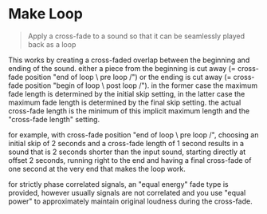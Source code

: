 # Make Loop

<BLOCKQUOTE>Apply a cross-fade to a sound so that it can be seamlessly played back as a loop</BLOCKQUOTE>

This works by creating a cross-faded overlap between the beginning and ending of the sound. either a piece from the beginning is cut away (= cross-fade position &quot;end of loop \ pre loop /&quot;) or the ending is cut away (= cross-fade position &quot;begin of loop \ post loop /&quot;). in the former case the maximum fade length is determined by the initial skip setting, in the latter case the maximum fade length is determined by the final skip setting. the actual cross-fade length is the minimum of this implicit maximum length and the &quot;cross-fade length&quot; setting.

for example, with cross-fade position &quot;end of loop \ pre loop /&quot;, choosing an initial skip of 2 seconds and a cross-fade length of 1 second results in a sound that is 2 seconds shorter than the input sound, starting directly at offset 2 seconds, running right to the end and having a final cross-fade of one second at the very end that makes the loop work.

for strictly phase correlated signals, an &quot;equal energy&quot; fade type is provided, however usually signals are not correlated and you use &quot;equal power&quot; to approximately maintain original loudness during the cross-fade.
